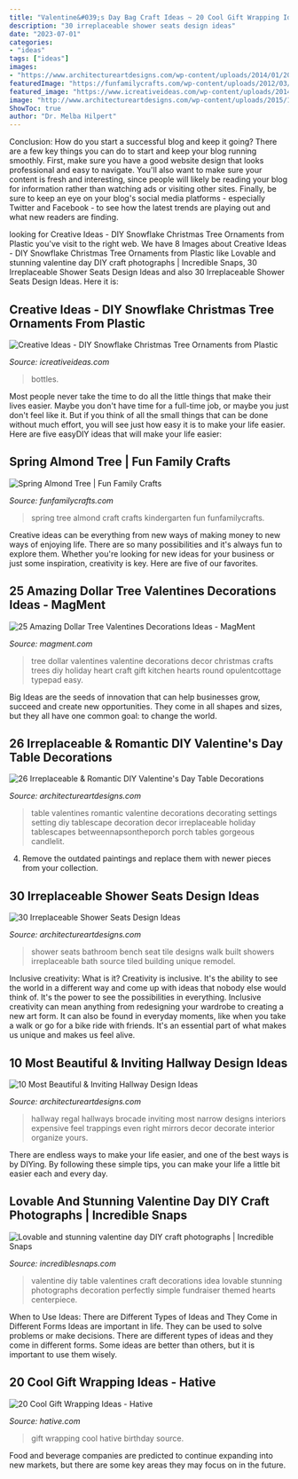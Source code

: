 ```yaml
---
title: "Valentine&#039;s Day Bag Craft Ideas ~ 20 Cool Gift Wrapping Ideas"
description: "30 irreplaceable shower seats design ideas"
date: "2023-07-01"
categories:
- "ideas"
tags: ["ideas"]
images:
- "https://www.architectureartdesigns.com/wp-content/uploads/2014/01/2032.jpg"
featuredImage: "https://funfamilycrafts.com/wp-content/uploads/2012/03/P1030778.jpg"
featured_image: "https://www.icreativeideas.com/wp-content/uploads/2014/11/Creative-Ideas-DIY-Plastic-Bottle-Christmas-Tree-7.jpg"
image: "http://www.architectureartdesigns.com/wp-content/uploads/2015/10/268-630x840.jpg"
ShowToc: true
author: "Dr. Melba Hilpert"
---
```



Conclusion: How do you start a successful blog and keep it going?
There are a few key things you can do to start and keep your blog running smoothly. First, make sure you have a good website design that looks professional and easy to navigate. You'll also want to make sure your content is fresh and interesting, since people will likely be reading your blog for information rather than watching ads or visiting other sites. Finally, be sure to keep an eye on your blog's social media platforms - especially Twitter and Facebook - to see how the latest trends are playing out and what new readers are finding.

	

		
looking for Creative Ideas - DIY Snowflake Christmas Tree Ornaments from Plastic you've visit to the right web. We have 8 Images about Creative Ideas - DIY Snowflake Christmas Tree Ornaments from Plastic like Lovable and stunning valentine day DIY craft photographs | Incredible Snaps, 30 Irreplaceable Shower Seats Design Ideas and also 30 Irreplaceable Shower Seats Design Ideas. Here it is:
		
    
## Creative Ideas - DIY Snowflake Christmas Tree Ornaments From Plastic

<img loading=lazy src="https://www.icreativeideas.com/wp-content/uploads/2014/11/Creative-Ideas-DIY-Plastic-Bottle-Christmas-Tree-7.jpg" onerror="this.onerror=null;this.src='https://tse2.mm.bing.net/th?id=OIP.M01iSdBuGMdyKTvaRMLhvwHaJ4&amp;pid=15.1';" alt="Creative Ideas - DIY Snowflake Christmas Tree Ornaments from Plastic">

_Source: icreativeideas.com_

>bottles. 

	

Most people never take the time to do all the little things that make their lives easier. Maybe you don't have time for a full-time job, or maybe you just don't feel like it. But if you think of all the small things that can be done without much effort, you will see just how easy it is to make your life easier. Here are five easyDIY ideas that will make your life easier: 

    
## Spring Almond Tree | Fun Family Crafts

<img loading=lazy src="https://funfamilycrafts.com/wp-content/uploads/2012/03/P1030778.jpg" onerror="this.onerror=null;this.src='https://tse1.mm.bing.net/th?id=OIP.g17_GMfeIx1tkyc3-lDPZAHaJ4&amp;pid=15.1';" alt="Spring Almond Tree | Fun Family Crafts">

_Source: funfamilycrafts.com_

>spring tree almond craft crafts kindergarten fun funfamilycrafts. 

	

Creative ideas can be everything from new ways of making money to new ways of enjoying life. There are so many possibilities and it's always fun to explore them. Whether you're looking for new ideas for your business or just some inspiration, creativity is key. Here are five of our favorites.

    
## 25 Amazing Dollar Tree Valentines Decorations Ideas - MagMent

<img loading=lazy src="https://www.magment.com/wp-content/uploads/2016/11/Stunning-Dollar-Tree-Valentine-Craft-Ideas.jpg" onerror="this.onerror=null;this.src='https://tse1.mm.bing.net/th?id=OIP.qmWYfvi0YzNkJk3nec8A6wHaLH&amp;pid=15.1';" alt="25 Amazing Dollar Tree Valentines Decorations Ideas - MagMent">

_Source: magment.com_

>tree dollar valentines valentine decorations decor christmas crafts trees diy holiday heart craft gift kitchen hearts round opulentcottage typepad easy. 

	

Big Ideas are the seeds of innovation that can help businesses grow, succeed and create new opportunities. They come in all shapes and sizes, but they all have one common goal: to change the world.

    
## 26 Irreplaceable &amp; Romantic DIY Valentine&#039;s Day Table Decorations

<img loading=lazy src="https://www.architectureartdesigns.com/wp-content/uploads/2014/01/2032.jpg" onerror="this.onerror=null;this.src='https://tse1.mm.bing.net/th?id=OIP.jrj-PMNV44sB7gSKlwZnWAHaLL&amp;pid=15.1';" alt="26 Irreplaceable &amp; Romantic DIY Valentine&#039;s Day Table Decorations">

_Source: architectureartdesigns.com_

>table valentines romantic valentine decorations decorating settings setting diy tablescape decoration decor irreplaceable holiday tablescapes betweennapsontheporch porch tables gorgeous candlelit. 

	

4. Remove the outdated paintings and replace them with newer pieces from your collection. 

    
## 30 Irreplaceable Shower Seats Design Ideas

<img loading=lazy src="http://www.architectureartdesigns.com/wp-content/uploads/2013/07/mossbuildinganddesign._com.jpg" onerror="this.onerror=null;this.src='https://tse1.mm.bing.net/th?id=OIP.taSzky_b000cqg6TYaVSOQAAAA&amp;pid=15.1';" alt="30 Irreplaceable Shower Seats Design Ideas">

_Source: architectureartdesigns.com_

>shower seats bathroom bench seat tile designs walk built showers irreplaceable bath source tiled building unique remodel. 

	

Inclusive creativity: What is it?
Creativity is inclusive. It's the ability to see the world in a different way and come up with ideas that nobody else would think of. It's the power to see the possibilities in everything. Inclusive creativity can mean anything from redesigning your wardrobe to creating a new art form. It can also be found in everyday moments, like when you take a walk or go for a bike ride with friends. It's an essential part of what makes us unique and makes us feel alive.

    
## 10 Most Beautiful &amp; Inviting Hallway Design Ideas

<img loading=lazy src="http://www.architectureartdesigns.com/wp-content/uploads/2015/10/268-630x840.jpg" onerror="this.onerror=null;this.src='https://tse1.mm.bing.net/th?id=OIP.AqeBkTdTmoCAbvJCEQoqewHaJ4&amp;pid=15.1';" alt="10 Most Beautiful &amp; Inviting Hallway Design Ideas">

_Source: architectureartdesigns.com_

>hallway regal hallways brocade inviting most narrow designs interiors expensive feel trappings even right mirrors decor decorate interior organize yours. 

	

There are endless ways to make your life easier, and one of the best ways is by DIYing. By following these simple tips, you can make your life a little bit easier each and every day.

    
## Lovable And Stunning Valentine Day DIY Craft Photographs | Incredible Snaps

<img loading=lazy src="http://www.incrediblesnaps.com/wp-content/uploads/2016/01/DIY-table-decoration-idea-for-valentine-themed-fundraiser.-Perfectly-simple..jpg" onerror="this.onerror=null;this.src='https://tse2.mm.bing.net/th?id=OIP.bX2Dg2pdH13_UyC6KIwq4wHaLH&amp;pid=15.1';" alt="Lovable and stunning valentine day DIY craft photographs | Incredible Snaps">

_Source: incrediblesnaps.com_

>valentine diy table valentines craft decorations idea lovable stunning photographs decoration perfectly simple fundraiser themed hearts centerpiece. 

	

When to Use Ideas: There are Different Types of Ideas and They Come in Different Forms
Ideas are important in life. They can be used to solve problems or make decisions. There are different types of ideas and they come in different forms. Some ideas are better than others, but it is important to use them wisely.

    
## 20 Cool Gift Wrapping Ideas - Hative

<img loading=lazy src="https://hative.com/wp-content/uploads/2014/10/gift-wrapping-ideas/2-cool-gift-wrapping-ideas.jpg" onerror="this.onerror=null;this.src='https://tse4.mm.bing.net/th?id=OIP.iX8UAdzo3q4mvijwzBCFEwHaKX&amp;pid=15.1';" alt="20 Cool Gift Wrapping Ideas - Hative">

_Source: hative.com_

>gift wrapping cool hative birthday source. 

	

Food and beverage companies are predicted to continue expanding into new markets, but there are some key areas they may focus on in the future.

